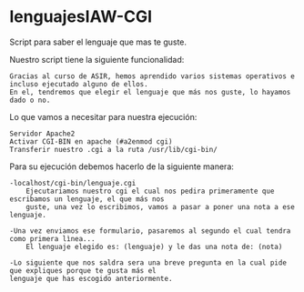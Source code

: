 # lenguajesIAW-CGI
Script para saber el lenguaje que mas te guste.

Nuestro script tiene la siguiente funcionalidad:

    Gracias al curso de ASIR, hemos aprendido varios sistemas operativos e incluso ejecutado alguno de ellos.
    En el, tendremos que elegir el lenguaje que más nos guste, lo hayamos dado o no.

Lo que vamos a necesitar para nuestra ejecución:

    Servidor Apache2
    Activar CGI-BIN en apache (#a2enmod cgi)
    Transferir nuestro .cgi a la ruta /usr/lib/cgi-bin/

Para su ejecución debemos hacerlo de la siguiente manera:
    
    -localhost/cgi-bin/lenguaje.cgi
        Ejecutariamos nuestro cgi el cual nos pedira primeramente que escribamos un lenguaje, el que más nos 
        guste, una vez lo escribimos, vamos a pasar a poner una nota a ese lenguaje.
   
    -Una vez enviamos ese formulario, pasaremos al segundo el cual tendra como primera lìnea...
        El lenguaje elegido es: (lenguaje) y le das una nota de: (nota)
        
    -Lo siguiente que nos saldra sera una breve pregunta en la cual pide que expliques porque te gusta más el 
    lenguaje que has escogido anteriormente.
